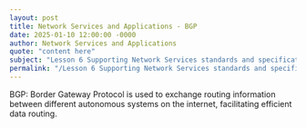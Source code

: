 ```yaml
---
layout: post
title: Network Services and Applications - BGP
date: 2025-01-10 12:00:00 -0000
author: Network Services and Applications
quote: "content here"
subject: "Lesson 6 Supporting Network Services standards and specifications"
permalink: "/Lesson 6 Supporting Network Services standards and specifications/Network Services and Applications/Network Services and Applications - BGP"
---
```


BGP: Border Gateway Protocol is used to exchange routing information between different autonomous systems on the internet, facilitating efficient data routing.
